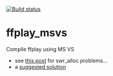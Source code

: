 [![Build status](https://ci.appveyor.com/api/projects/status/y16wm6t6frsmccek?svg=true)](https://ci.appveyor.com/project/aleksas/ffplay-msvs)

# ffplay_msvs
Compile ffplay using MS VS

* see [this post](https://www.gamedev.net/forums/topic/694817-vstudio-links-to-wrong-dll/) for swr_alloc problems...
* a [suggested solution](https://ffmpeg.zeranoe.com/forum/viewtopic.php?f=15&t=5467&p=13168&hilit=swr_alloc#p13168)
